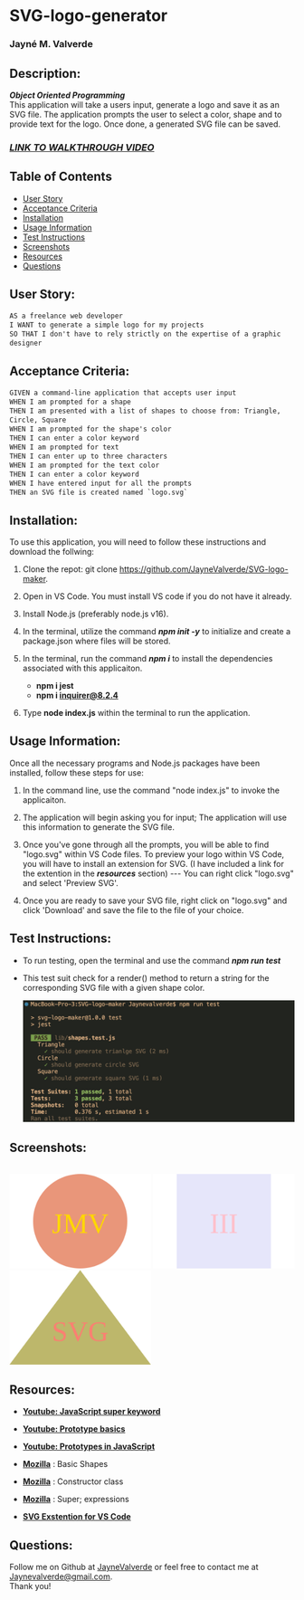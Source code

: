 # SVG-logo-generator
### Jayné M. Valverde

## Description:
***Object Oriented Programming*** <br>
This application will take a users input, generate a logo and save it as an SVG file. The application prompts the user to select a color, shape and to provide text for the logo. Once done, a generated SVG file can be saved. 

### **_[LINK TO WALKTHROUGH VIDEO](https://youtu.be/YrFg9fPl6eM)_**

## Table of Contents
* [User Story](#user-story)
* [Acceptance Criteria](#acceptance-criteria)
* [Installation](#installation)
* [Usage Information](#usage-information)
* [Test Instructions](#test-instructions)
* [Screenshots](#screenshots)
* [Resources](#resources)
* [Questions](#questions)

## User Story:
```
AS a freelance web developer 
I WANT to generate a simple logo for my projects 
SO THAT I don't have to rely strictly on the expertise of a graphic designer 
```
## Acceptance Criteria: 
```
GIVEN a command-line application that accepts user input 
WHEN I am prompted for a shape
THEN I am presented with a list of shapes to choose from: Triangle, Circle, Square
WHEN I am prompted for the shape's color
THEN I can enter a color keyword
WHEN I am prompted for text
THEN I can enter up to three characters 
WHEN I am prompted for the text color 
THEN I can enter a color keyword
WHEN I have entered input for all the prompts
THEN an SVG file is created named `logo.svg`
```

## Installation: 
To use this application, you will need to follow these instructions and download the follwing: <br>

1. Clone the repot: git clone https://github.com/JayneValverde/SVG-logo-maker.

2. Open in VS Code. You must install VS code if you do not have it already. 

3. Install Node.js (preferably node.js v16).

4. In the terminal, utilize the command ***npm init -y*** to initialize and create a package.json where files will be stored.

5. In the terminal, run the command ***npm i*** to install the dependencies associated with this applicaiton. 
    * **npm i jest** 
    * **npm i inquirer@8.2.4** 

6. Type **node index.js** within the terminal to run the application. 

## Usage Information:
Once all the necessary programs and Node.js packages have been installed, follow these steps for use: 

1. In the command line, use the command "node index.js" to invoke the applicaiton. 

2. The application will begin asking you for input; The application will use this information to generate the SVG file. 

3. Once you've gone through all the prompts, you will be able to find "logo.svg" within VS Code files. To preview your logo within VS Code, you will have to install an extension for SVG. (I have included a link for the extention in the ***resources*** section) --- You can right click "logo.svg" and select 'Preview SVG'. 

4. Once you are ready to save your SVG file, right click on "logo.svg" and click 'Download' and save the file to the file of your choice. 

## Test Instructions:
* To run testing, open the terminal and use the command ***npm run test*** <br>
* This test suit check for a render() method to return a string for the corresponding SVG file with a given shape color.  <br>

    <img src="./images/testing.png" > <br>

## Screenshots:
<br>
 <img src="./images/Circle.svg" width="250">
<img src="./images/Square.svg" width="250"> 
<img src="./images/Triangle.svg" width="250"> 
<br>

## Resources: 
* **[Youtube: JavaScript super keyword ](https://www.youtube.com/watch?v=khuDeNwXkfI)**

* **[Youtube: Prototype basics](https://www.youtube.com/watch?v=YkoelSTUy7A&t=902s)**

* **[Youtube: Prototypes in JavaScript](https://www.youtube.com/watch?v=riDVvXZ_Kb4&t=18s)**

* **[Mozilla](https://developer.mozilla.org/en-US/docs/Web/SVG/Tutorial/Basic_Shapes)** : Basic Shapes 

* **[Mozilla](https://developer.mozilla.org/en-US/docs/Web/JavaScript/Reference/Classes/constructor)** : Constructor class 

* **[Mozilla](https://developer.mozilla.org/en-US/docs/Web/JavaScript/Reference/Operators/super)** : Super; expressions 

* **[SVG Exstention for VS Code](https://marketplace.visualstudio.com/items?itemName=jock.svg)**

## Questions: 
Follow me on Github at [JayneValverde](https://github.com/JayneValverde) or feel free to contact me at Jaynevalverde@gmail.com. <br>
Thank you!
